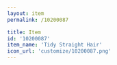 ```yaml
---
layout: item
permalink: /10200087

title: Item
id: '10200087'
item_name: 'Tidy Straight Hair'
icon_url: 'customize/10200087.png'
---
```

